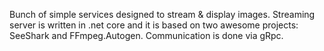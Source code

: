 Bunch of simple services designed to stream & display images. 
Streaming server is written in .net core and it is based on two awesome projects: SeeShark and FFmpeg.Autogen.
Communication is done via gRpc.

